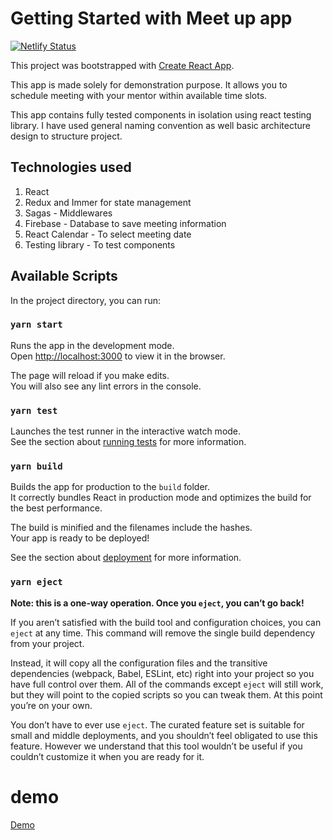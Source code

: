 # Getting Started with Meet up app

[![Netlify Status](https://api.netlify.com/api/v1/badges/e2d85aa2-865e-4c61-8760-d4589924ed9e/deploy-status)](https://app.netlify.com/sites/meet-ups/deploys)

This project was bootstrapped with [Create React App](https://github.com/facebook/create-react-app).

This app is made solely for demonstration purpose. It allows you to schedule meeting with your mentor within available time slots.

This app contains fully tested components in isolation using react testing library. I have used general naming convention as well basic architecture design to structure project.

## Technologies used

1. React
2. Redux and Immer for state management
3. Sagas - Middlewares
4. Firebase - Database to save meeting information
5. React Calendar - To select meeting date
6. Testing library - To test components

## Available Scripts

In the project directory, you can run:

### `yarn start`

Runs the app in the development mode.\
Open [http://localhost:3000](http://localhost:3000) to view it in the browser.

The page will reload if you make edits.\
You will also see any lint errors in the console.

### `yarn test`

Launches the test runner in the interactive watch mode.\
See the section about [running tests](https://facebook.github.io/create-react-app/docs/running-tests) for more information.

### `yarn build`

Builds the app for production to the `build` folder.\
It correctly bundles React in production mode and optimizes the build for the best performance.

The build is minified and the filenames include the hashes.\
Your app is ready to be deployed!

See the section about [deployment](https://facebook.github.io/create-react-app/docs/deployment) for more information.

### `yarn eject`

**Note: this is a one-way operation. Once you `eject`, you can’t go back!**

If you aren’t satisfied with the build tool and configuration choices, you can `eject` at any time. This command will remove the single build dependency from your project.

Instead, it will copy all the configuration files and the transitive dependencies (webpack, Babel, ESLint, etc) right into your project so you have full control over them. All of the commands except `eject` will still work, but they will point to the copied scripts so you can tweak them. At this point you’re on your own.

You don’t have to ever use `eject`. The curated feature set is suitable for small and middle deployments, and you shouldn’t feel obligated to use this feature. However we understand that this tool wouldn’t be useful if you couldn’t customize it when you are ready for it.

# demo

[Demo](https://meet-ups.netlify.app/)
